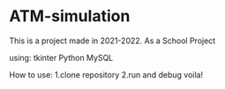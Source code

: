 # ATM-simulation
This is a project made in 2021-2022.
As a School Project

using:
tkinter
Python
MySQL

How to use:
1.clone repository
2.run and debug 
voila!
